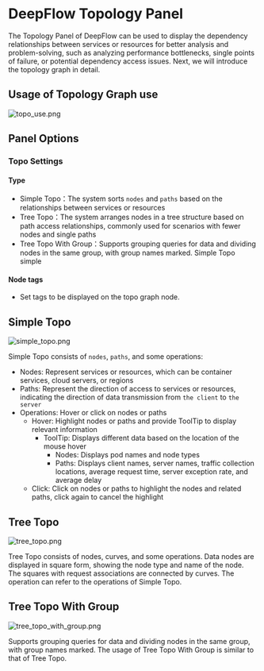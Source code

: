 # DeepFlow Topology Panel

The Topology Panel of DeepFlow can be used to display the dependency relationships between services or resources for better analysis and problem-solving, such as analyzing performance bottlenecks, single points of failure, or potential dependency access issues. Next, we will introduce the topology graph in detail.

## Usage of Topology Graph use

![topo_use.png](https://yunshan-guangzhou.oss-cn-beijing.aliyuncs.com/pub/pic/20230407642f82713d0bc.png)

## Panel Options

### Topo Settings

#### Type

- Simple Topo：The system sorts `nodes` and `paths` based on the relationships between services or resources
- Tree Topo：The system arranges nodes in a tree structure based on path access relationships, commonly used for scenarios with fewer nodes and single paths
- Tree Topo With Group：Supports grouping queries for data and dividing nodes in the same group, with group names marked. Simple Topo simple

#### Node tags

- Set tags to be displayed on the topo graph node.

## Simple Topo

![simple_topo.png](https://yunshan-guangzhou.oss-cn-beijing.aliyuncs.com/pub/pic/20230407642f82706192c.png)

Simple Topo consists of `nodes`, `paths`, and some operations:

- Nodes: Represent services or resources, which can be container services, cloud servers, or regions
- Paths: Represent the direction of access to services or resources, indicating the direction of data transmission from `the client` to `the server`
- Operations: Hover or click on nodes or paths
  - Hover: Highlight nodes or paths and provide ToolTip to display relevant information
    - ToolTip: Displays different data based on the location of the mouse hover
      - Nodes: Displays pod names and node types
      - Paths: Displays client names, server names, traffic collection locations, average request time, server exception rate, and average delay
  - Click: Click on nodes or paths to highlight the nodes and related paths, click again to cancel the highlight

## Tree Topo

![tree_topo.png](https://yunshan-guangzhou.oss-cn-beijing.aliyuncs.com/pub/pic/20230407642f826e5270d.png)

Tree Topo consists of nodes, curves, and some operations. Data nodes are displayed in square form, showing the node type and name of the node. The squares with request associations are connected by curves. The operation can refer to the operations of Simple Topo.

## Tree Topo With Group

![tree_topo_with_group.png](https://yunshan-guangzhou.oss-cn-beijing.aliyuncs.com/pub/pic/20230407642f826f39316.png)

Supports grouping queries for data and dividing nodes in the same group, with group names marked. The usage of Tree Topo With Group is similar to that of Tree Topo.